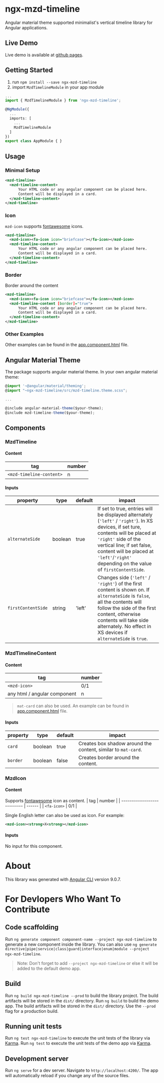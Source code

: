 # ngx-mzd-timeline

Angular material theme supported minimalist's vertical timeline library for Angular applications.

## Live Demo

Live demo is available at [github pages](https://mazid1.github.io/ngx-mzd-timeline).

## Getting Started

1) run `npm install --save ngx-mzd-timeline`
2) import `MzdTimelineModule` in your app module

```typescript
...
import { MzdTimelineModule } from 'ngx-mzd-timeline';

@NgModule({
  ...
  imports: [
    ...
    MzdTimelineModule
  ]
})
export class AppModule { }
```

## Usage

### Minimal Setup

```xml
<mzd-timeline>
  <mzd-timeline-content>
      Your HTML code or any angular component can be placed here.
      Content will be displayed in a card.
  </mzd-timeline-content>
</mzd-timeline>
```

### Icon

`mzd-icon` supports [fontawesome](https://fontawesome.com/icons) icons.

```xml
<mzd-timeline>
  <mzd-icon><fa-icon icon="briefcase"></fa-icon></mzd-icon>
  <mzd-timeline-content>
      Your HTML code or any angular component can be placed here.
      Content will be displayed in a card.
  </mzd-timeline-content>
</mzd-timeline>
```

### Border

Border around the content

```xml
<mzd-timeline>
  <mzd-icon><fa-icon icon="briefcase"></fa-icon></mzd-icon>
  <mzd-timeline-content [border]="true">
      Your HTML code or any angular component can be placed here.
      Content will be displayed in a card.
  </mzd-timeline-content>
</mzd-timeline>
```

### Other Examples

Other examples can be found in the [app.component.html](https://github.com/mazid1/ngx-mzd-timeline/blob/master/src/app/app.component.html) file.

## Angular Material Theme

The package supports angular material theme. In your own angular material theme:

```typescript
@import '~@angular/material/theming';
@import "~ngx-mzd-timeline/src/mzd-timeline.theme.scss";

...

@include angular-material-theme($your-theme);
@include mzd-timeline-theme($your-theme);
```

## Components

### MzdTimeline

#### Content
| tag                      | number |
| ------------------------ | ------ |
| `<mzd-timeline-content>` |     n  |

#### Inputs
| property           | type    | default | impact                                                                                                                                                                                                                                                                             |
| ------------------ | ------- | ------- | ---------------------------------------------------------------------------------------------------------------------------------------------------------------------------------------------------------------------------------------------------------------------------------- |
| `alternateSide`    | boolean | true    | If set to true, entries will be displayed alternately (`'left'` / `'right'`). In XS devices, if set ture, contents will be placed at `'right'` side of the vertical line; if set false, content will be placed at `'left'`/`'right'` depending on the value of `firstContentSide`. |
| `firstContentSide` | string  | 'left'  | Changes side (`'left'` / `'right'`) of the first content is shown on. If `alternateSide` is `false`, all the contents will follow the side of the first content, otherwise contents will take side alternately. No effect in XS devices if `alternateSide` is `true`.              |

### MzdTimelineContent

#### Content
| tag                          | number |
| ---------------------------- | ------ |
| `<mzd-icon>`                 |   0/1  |
| any html / angular component |     n  |

> `mat-card` can also be used. An example can be found in [app.component.html](https://github.com/mazid1/ngx-mzd-timeline/blob/master/src/app/app.component.html) file.

#### Inputs
| property | type    | default | impact                                                        |
| -------- | ------- | ------- | ------------------------------------------------------------- |
| `card`   | boolean | true    | Creates box shadow around the content, similar to `mat-card`. |
| `border` | boolean | false   | Creates border around the content.                            |

### MzdIcon

#### Content
Supports [fontawesome](https://fontawesome.com/icons) icon as content.
| tag                          | number |
| ---------------------------- | ------ |
| `<fa-icon>`                  |   0/1  |

Single English letter can also be used as icon. For example:
```xml
<mzd-icon><strong>X<strong></mzd-icon>
```

#### Inputs
No input for this component.

# About

This library was generated with [Angular CLI](https://github.com/angular/angular-cli) version 9.0.7.

# For Devlopers Who Want To Contribute

## Code scaffolding

Run `ng generate component component-name --project ngx-mzd-timeline` to generate a new component inside the library. You can also use `ng generate directive|pipe|service|class|guard|interface|enum|module --project ngx-mzd-timeline`.
> Note: Don't forget to add `--project ngx-mzd-timeline` or else it will be added to the default demo app. 

## Build

Run `ng build ngx-mzd-timeline --prod` to build the library project. The build artifacts will be stored in the `dist/` directory.
Run `ng build` to build the demo app. The build artifacts will be stored in the `dist/` directory. Use the `--prod` flag for a production build.

## Running unit tests

Run `ng test ngx-mzd-timeline` to execute the unit tests of the library via [Karma](https://karma-runner.github.io).
Run `ng test` to execute the unit tests of the demo app via [Karma](https://karma-runner.github.io).

## Development server

Run `ng serve` for a dev server. Navigate to `http://localhost:4200/`. The app will automatically reload if you change any of the source files.
